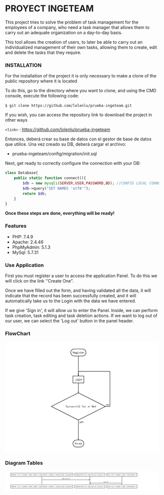 # PROYECT INGETEAM

This project tries to solve the problem of task management for the employees of a company, who need a task manager that allows them to carry out an adequate organization on a day-to-day basis.

This tool allows the creation of users, to later be able to carry out an individualized management of their own tasks, allowing them to create, edit and delete the tasks that they require.

### INSTALLATION
For the installation of the project it is only necessary to make a clone of the public repository where it is located

To do this, go to the directory where you want to clone, and using the CMD console, execute the following code:

`$ git clone https://github.com/lolenlu/prueba-ingeteam.git`

If you wish, you can access the repository link to download the project in other ways

`<link>` : <https://github.com/lolenlu/prueba-ingeteam>

Entonces, deberá crear su base de datos con el gestor de base de datos que utilice. Una vez creado su DB, deberá cargar el archivo:
 
- prueba-ingeteam/config/migration/init.sql

Next, get ready to correctly configure the connection with your DB:

```php
class Database{
    public static function connect(){
        $db = new mysqli(SERVER,USER,PASSWORD,BD); //CONFIG LOCAL CONNECTION
        $db->query("SET NAMES 'utf8'");
        return $db;
    }
}
```

**Once these steps are done, everything will be ready!**

### Features

- PHP: 7.4.9
- Apache: 2.4.46
- PhpMyAdmin: 5.1.3
- MySql: 5.7.31

### Use Application

First you must register a user to access the application Panel. To do this we will click on the link ''Create One".

Once we have filled out the form, and having validated all the data, it will indicate that the record has been successfully created, and it will automatically take us to the Login with the data we have entered.

If we give 'Sign in', it will allow us to enter the Panel. Inside, we can perform task creation, task editing and task deletion actions. If we want to log out of our user, we can select the 'Log out' button in the panel header.



### FlowChart
![Alt text](assets/img/flowchart.jpg?raw=true "Title")

### Diagram Tables

![Alt text](assets/img/diagramtable.jpg?raw=true "Title")
